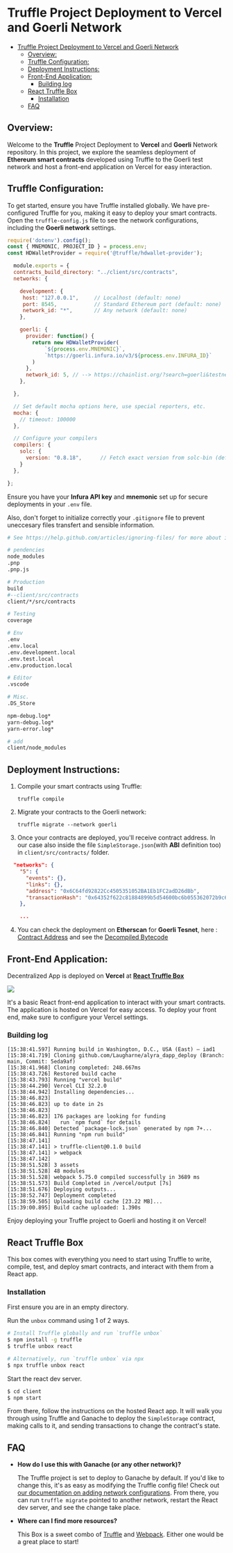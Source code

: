 # Truffle Project Deployment to Vercel and Goerli Network

<!-- TOC -->

- [Truffle Project Deployment to Vercel and Goerli Network](#truffle-project-deployment-to-vercel-and-goerli-network)
	- [Overview:](#overview)
	- [Truffle Configuration:](#truffle-configuration)
	- [Deployment Instructions:](#deployment-instructions)
	- [Front-End Application:](#front-end-application)
		- [Building log](#building-log)
	- [React Truffle Box](#react-truffle-box)
		- [Installation](#installation)
	- [FAQ](#faq)

<!-- /TOC -->

## Overview:

Welcome to the **Truffle** Project Deployment to **Vercel** and **Goerli** Network repository. In this project, we explore the seamless deployment of **Ethereum smart contracts** developed using Truffle to the Goerli test network and host a front-end application on Vercel for easy interaction.

## Truffle Configuration:

To get started, ensure you have Truffle installed globally. We have pre-configured Truffle for you, making it easy to deploy your smart contracts. Open the `truffle-config.js` file to see the network configurations, including the **Goerli network** settings.

```javascript
require('dotenv').config();
const { MNEMONIC, PROJECT_ID } = process.env;
const HDWalletProvider = require('@truffle/hdwallet-provider');

  module.exports = {
  contracts_build_directory: "../client/src/contracts",
  networks: {

    development: {
     host: "127.0.0.1",     // Localhost (default: none)
     port: 8545,            // Standard Ethereum port (default: none)
     network_id: "*",       // Any network (default: none)
    },

    goerli: {
      provider: function() { 
        return new HDWalletProvider(
            `${process.env.MNEMONIC}`, 
            `https://goerli.infura.io/v3/${process.env.INFURA_ID}`
        )
      },
      network_id: 5, // --> https://chainlist.org/?search=goerli&testnets=true
    },

  },

  // Set default mocha options here, use special reporters, etc.
  mocha: {
    // timeout: 100000
  },

  // Configure your compilers
  compilers: {
    solc: {
      version: "0.8.18",      // Fetch exact version from solc-bin (default: truffle's version)
    }
  },

};
```

Ensure you have your **Infura API key** and **mnemonic** set up for secure deployments in your `.env` file.

Also, don't forget to initialize correctly your `.gitignore` file to prevent uneccesary files transfert and sensible information.

```bash
# See https://help.github.com/articles/ignoring-files/ for more about ignoring files.

# pendencies
node_modules
.pnp
.pnp.js

# Production
build
#--client/src/contracts
client/*/src/contracts

# Testing
coverage

# Env
.env
.env.local
.env.development.local
.env.test.local
.env.production.local

# Editor
.vscode

# Misc.
.DS_Store

npm-debug.log*
yarn-debug.log*
yarn-error.log*

# add
client/node_modules
```


## Deployment Instructions:

1. Compile your smart contracts using Truffle:
   ```shell
   truffle compile
   ```

2. Migrate your contracts to the Goerli network:
   ```shell
   truffle migrate --network goerli
   ```

3. Once your contracts are deployed, you'll receive contract address. In our case also inside the file `SimpleStorage.json`(with **ABI** definition too) in `client/src/contracts/` folder.
  ```json
    "networks": {
      "5": {
        "events": {},
        "links": {},
        "address": "0x6C64fd92822Cc4505351052BA1Eb1FC2adD26dBb",
        "transactionHash": "0x64352f622c81884899b5d54600bc6b055362072b9c6b6810ffcbd596a72f73b2"
      },

      ...
  ```

4. You can check the deployment on **Etherscan** for **Goerli Tesnet**, here : [Contract Address](https://goerli.etherscan.io/address/0x6C64fd92822Cc4505351052BA1Eb1FC2adD26dBb) and see the 
[Decompiled Bytecode](https://goerli.etherscan.io/bytecode-decompiler?a=0x6C64fd92822Cc4505351052BA1Eb1FC2adD26dBb)

## Front-End Application:

Decentralized App is deployed on **Vercel** at [**React Truffle Box**](https://alyra-dapp-deploy.vercel.app/)

![](vercel-goerli-dapp.png)

It's a basic React front-end application to interact with your smart contracts. The application is hosted on Vercel for easy access. To deploy your front end, make sure to configure your Vercel settings.

### Building log

```shell
[15:38:41.597] Running build in Washington, D.C., USA (East) – iad1
[15:38:41.719] Cloning github.com/Laugharne/alyra_dapp_deploy (Branch: main, Commit: 5eda9af)
[15:38:41.968] Cloning completed: 248.667ms
[15:38:43.726] Restored build cache
[15:38:43.793] Running "vercel build"
[15:38:44.290] Vercel CLI 32.2.0
[15:38:44.942] Installing dependencies...
[15:38:46.823] 
[15:38:46.823] up to date in 2s
[15:38:46.823] 
[15:38:46.823] 176 packages are looking for funding
[15:38:46.824]   run `npm fund` for details
[15:38:46.840] Detected `package-lock.json` generated by npm 7+...
[15:38:46.841] Running "npm run build"
[15:38:47.141] 
[15:38:47.141] > truffle-client@0.1.0 build
[15:38:47.141] > webpack
[15:38:47.142] 
[15:38:51.528] 3 assets
[15:38:51.528] 48 modules
[15:38:51.528] webpack 5.75.0 compiled successfully in 3689 ms
[15:38:51.573] Build Completed in /vercel/output [7s]
[15:38:51.676] Deploying outputs...
[15:38:52.747] Deployment completed
[15:38:59.505] Uploading build cache [23.22 MB]...
[15:39:00.895] Build cache uploaded: 1.390s
```

Enjoy deploying your Truffle project to Goerli and hosting it on Vercel!


## React Truffle Box

This box comes with everything you need to start using Truffle to write, compile, test, and deploy smart contracts, and interact with them from a React app.

### Installation

First ensure you are in an empty directory.

Run the `unbox` command using 1 of 2 ways.

```sh
# Install Truffle globally and run `truffle unbox`
$ npm install -g truffle
$ truffle unbox react
```

```sh
# Alternatively, run `truffle unbox` via npx
$ npx truffle unbox react
```

Start the react dev server.

```sh
$ cd client
$ npm start
```

From there, follow the instructions on the hosted React app. It will walk you through using Truffle and Ganache to deploy the `SimpleStorage` contract, making calls to it, and sending transactions to change the contract's state.

## FAQ

- __How do I use this with Ganache (or any other network)?__

  The Truffle project is set to deploy to Ganache by default. If you'd like to change this, it's as easy as modifying the Truffle config file! Check out [our documentation on adding network configurations](https://trufflesuite.com/docs/truffle/reference/configuration/#networks). From there, you can run `truffle migrate` pointed to another network, restart the React dev server, and see the change take place.

- __Where can I find more resources?__

  This Box is a sweet combo of [Truffle](https://trufflesuite.com) and [Webpack](https://webpack.js.org). Either one would be a great place to start!
